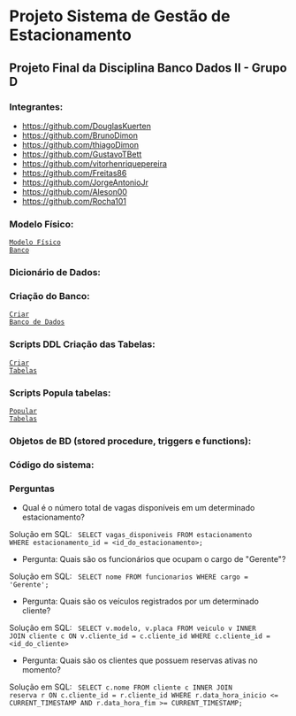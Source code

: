 # Projeto Sistema de Gestão de Estacionamento
## Projeto Final da Disciplina Banco Dados II - Grupo D

### Integrantes:
 - https://github.com/DouglasKuerten
 - https://github.com/BrunoDimon
 - https://github.com/thiagoDimon
 - https://github.com/GustavoTBett
 - https://github.com/vitorhenriquepereira
 - https://github.com/Freitas86
 - https://github.com/JorgeAntonioJr
 - https://github.com/Aleson00
 - https://github.com/Rocha101

### Modelo Físico:
<code>[Modelo Físico Banco](https://dbdiagram.io/d/647a7c0c722eb774944f750a)</code>

### Dicionário de Dados:

### Criação do Banco:
<code>[Criar Banco de Dados](https://github.com/DouglasKuerten/sistema-gestao-estacionamento/blob/main/estacionamento/docker/run.bat)</code>

### Scripts DDL Criação das Tabelas:
<code>[Criar Tabelas](https://github.com/DouglasKuerten/sistema-gestao-estacionamento/blob/main/estacionamento/src/main/resources/changelogs/tables.sql)</code>

### Scripts Popula tabelas:
<code>[Popular Tabelas](https://github.com/DouglasKuerten/sistema-gestao-estacionamento/blob/main/estacionamento/src/main/resources/changelogs/inserts.sql)</code>

### Objetos de BD (stored procedure, triggers e functions):

### Código do sistema:

### Perguntas

* Qual é o número total de vagas disponíveis em um determinado estacionamento?

Solução em SQL:
<code>
SELECT vagas_disponiveis
FROM estacionamento
WHERE estacionamento_id = <id_do_estacionamento>;
</code>

* Pergunta: Quais são os funcionários que ocupam o cargo de "Gerente"?

Solução em SQL:
<code>
SELECT nome
FROM funcionarios
WHERE cargo = 'Gerente';
</code>

* Pergunta: Quais são os veículos registrados por um determinado cliente?

Solução em SQL:
<code>
SELECT v.modelo, v.placa
FROM veiculo v
INNER JOIN cliente c ON v.cliente_id = c.cliente_id
WHERE c.cliente_id = <id_do_cliente>
</code>

* Pergunta: Quais são os clientes que possuem reservas ativas no momento?

Solução em SQL:
<code>
SELECT c.nome
FROM cliente c
INNER JOIN reserva r ON c.cliente_id = r.cliente_id
WHERE r.data_hora_inicio <= CURRENT_TIMESTAMP
AND r.data_hora_fim >= CURRENT_TIMESTAMP;
</code>




